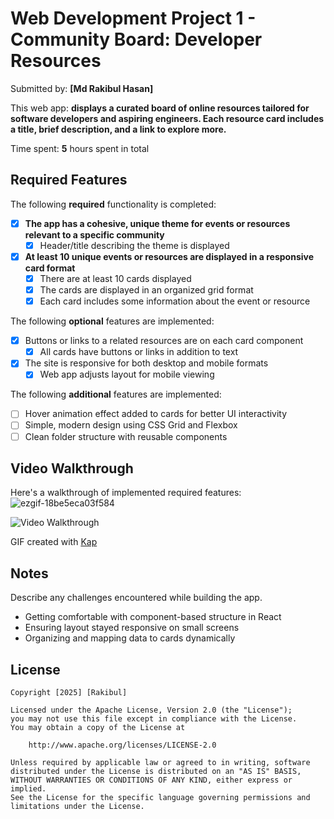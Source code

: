 # Web Development Project 1 - Community Board: Developer Resources

Submitted by: **[Md Rakibul Hasan]**

This web app: **displays a curated board of online resources tailored for software developers and aspiring engineers. Each resource card includes a title, brief description, and a link to explore more.**

Time spent: **5** hours spent in total

## Required Features

The following **required** functionality is completed:

- [x] **The app has a cohesive, unique theme for events or resources relevant to a specific community**
  - [x] Header/title describing the theme is displayed
- [x] **At least 10 unique events or resources are displayed in a responsive card format**
  - [x] There are at least 10 cards displayed 
  - [x] The cards are displayed in an organized grid format
  - [x] Each card includes some information about the event or resource

The following **optional** features are implemented:

- [x] Buttons or links to a related resources are on each card component
  - [x] All cards have buttons or links in addition to text
- [x] The site is responsive for both desktop and mobile formats
  - [x] Web app adjusts layout for mobile viewing

The following **additional** features are implemented:

- [ ] Hover animation effect added to cards for better UI interactivity
- [ ] Simple, modern design using CSS Grid and Flexbox
- [ ] Clean folder structure with reusable components

## Video Walkthrough

Here's a walkthrough of implemented required features:
![ezgif-18be5eca03f584](https://github.com/user-attachments/assets/2b8cfc13-af96-4fe5-accd-aab784824303)


<img src='http://i.imgur.com/link/to/your/gif/file.gif' title='Video Walkthrough' width='' alt='Video Walkthrough' />

<!-- Replace this with the actual GIF tool you used -->
GIF created with [Kap](https://getkap.co/)  

## Notes

Describe any challenges encountered while building the app.

- Getting comfortable with component-based structure in React
- Ensuring layout stayed responsive on small screens
- Organizing and mapping data to cards dynamically

## License

    Copyright [2025] [Rakibul]

    Licensed under the Apache License, Version 2.0 (the "License");
    you may not use this file except in compliance with the License.
    You may obtain a copy of the License at

        http://www.apache.org/licenses/LICENSE-2.0

    Unless required by applicable law or agreed to in writing, software
    distributed under the License is distributed on an "AS IS" BASIS,
    WITHOUT WARRANTIES OR CONDITIONS OF ANY KIND, either express or implied.
    See the License for the specific language governing permissions and
    limitations under the License.
